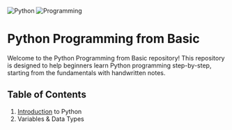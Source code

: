 ![Python](https://img.shields.io/badge/-Python-blue) ![Programming](https://img.shields.io/badge/-Programming-yellow)
# Python Programming from Basic

Welcome to the Python Programming from Basic repository! This repository is designed to help beginners learn Python programming step-by-step, starting from the fundamentals with handwritten notes.

## Table of Contents

1. [Introduction](https://github.com/AkashJoshi9/Python-With-Me/tree/975a64725390af0fc611186080f3dfca797fb4c3/1-%20Introduction) to Python 
2. Variables & Data Types
